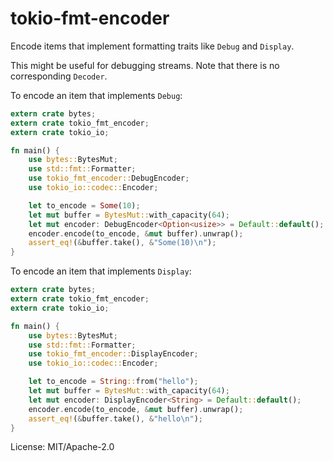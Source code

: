# tokio-fmt-encoder

Encode items that implement formatting traits like `Debug` and `Display`.

This might be useful for debugging streams. Note that there is no corresponding `Decoder`.

To encode an item that implements `Debug`:

```rust
extern crate bytes;
extern crate tokio_fmt_encoder;
extern crate tokio_io;

fn main() {
    use bytes::BytesMut;
    use std::fmt::Formatter;
    use tokio_fmt_encoder::DebugEncoder;
    use tokio_io::codec::Encoder;

    let to_encode = Some(10);
    let mut buffer = BytesMut::with_capacity(64);
    let mut encoder: DebugEncoder<Option<usize>> = Default::default();
    encoder.encode(to_encode, &mut buffer).unwrap();
    assert_eq!(&buffer.take(), &"Some(10)\n");
}
```

To encode an item that implements `Display`:

```rust
extern crate bytes;
extern crate tokio_fmt_encoder;
extern crate tokio_io;

fn main() {
    use bytes::BytesMut;
    use std::fmt::Formatter;
    use tokio_fmt_encoder::DisplayEncoder;
    use tokio_io::codec::Encoder;

    let to_encode = String::from("hello");
    let mut buffer = BytesMut::with_capacity(64);
    let mut encoder: DisplayEncoder<String> = Default::default();
    encoder.encode(to_encode, &mut buffer).unwrap();
    assert_eq!(&buffer.take(), &"hello\n");
}
```


License: MIT/Apache-2.0
